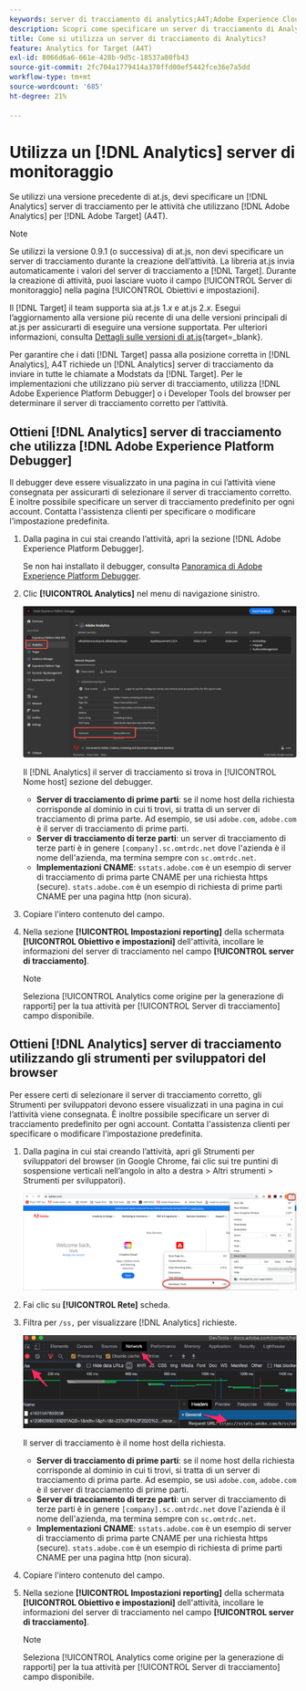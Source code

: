 ```yaml
---
keywords: server di tracciamento di analytics;A4T;Adobe Experience Cloud debugger;Adobe Experience Platform debugger;origine per la generazione di rapporti;strumenti per sviluppatori
description: Scopri come specificare un server di tracciamento di Analytics per le attività che utilizzano Analytics per [!DNL Target] (A4T) se utilizzi una versione precedente di at.js.
title: Come si utilizza un server di tracciamento di Analytics?
feature: Analytics for Target (A4T)
exl-id: 8066d6a6-661e-428b-9d5c-18537a80fb43
source-git-commit: 2fc704a1779414a370ffd00ef5442fce36e7a5dd
workflow-type: tm+mt
source-wordcount: '685'
ht-degree: 21%

---
```


# Utilizza un [!DNL Analytics] server di monitoraggio

Se utilizzi una versione precedente di at.js, devi specificare un [!DNL Analytics] server di tracciamento per le attività che utilizzano [!DNL Adobe Analytics] per [!DNL Adobe Target] (A4T).

>[!NOTE]
>
>Se utilizzi la versione 0.9.1 (o successiva) di at.js, non devi specificare un server di tracciamento durante la creazione dell’attività. La libreria at.js invia automaticamente i valori del server di tracciamento a [!DNL Target]. Durante la creazione di attività, puoi lasciare vuoto il campo [!UICONTROL Server di monitoraggio] nella pagina [!UICONTROL Obiettivi e impostazioni].
>
>Il [!DNL Target] il team supporta sia at.js 1.*x* e at.js 2.*x*. Esegui l’aggiornamento alla versione più recente di una delle versioni principali di at.js per assicurarti di eseguire una versione supportata. Per ulteriori informazioni, consulta [Dettagli sulle versioni di at.js](https://experienceleague.adobe.com/docs/target-dev/developer/client-side/at-js-implementation/target-atjs-versions.html){target=_blank}.

Per garantire che i dati [!DNL Target] passa alla posizione corretta in [!DNL Analytics], A4T richiede un [!DNL Analytics] server di tracciamento da inviare in tutte le chiamate a Modstats da [!DNL Target]. Per le implementazioni che utilizzano più server di tracciamento, utilizza [!DNL Adobe Experience Platform Debugger] o i Developer Tools del browser per determinare il server di tracciamento corretto per l’attività.

## Ottieni [!DNL Analytics] server di tracciamento che utilizza [!DNL Adobe Experience Platform Debugger]

Il debugger deve essere visualizzato in una pagina in cui l’attività viene consegnata per assicurarti di selezionare il server di tracciamento corretto. È inoltre possibile specificare un server di tracciamento predefinito per ogni account. Contatta l&#39;assistenza clienti per specificare o modificare l&#39;impostazione predefinita.

1. Dalla pagina in cui stai creando l’attività, apri la sezione [!DNL Adobe Experience Platform Debugger].

   Se non hai installato il debugger, consulta [Panoramica di Adobe Experience Platform Debugger](https://experienceleague.adobe.com/docs/platform-learn/data-collection/debugger/overview.html).

1. Clic **[!UICONTROL Analytics]** nel menu di navigazione sinistro.

   ![Immagine Screen_DebuggerTrackServ](assets/Screen_DebuggerTrackServ.png)

   Il [!DNL Analytics] il server di tracciamento si trova in [!UICONTROL Nome host] sezione del debugger.

   * **Server di tracciamento di prime parti**: se il nome host della richiesta corrisponde al dominio in cui ti trovi, si tratta di un server di tracciamento di prima parte. Ad esempio, se usi `adobe.com`, `adobe.com` è il server di tracciamento di prime parti.
   * **Server di tracciamento di terze parti**: un server di tracciamento di terze parti è in genere `[company].sc.omtrdc.net` dove l&#39;azienda è il nome dell&#39;azienda, ma termina sempre con `sc.omtrdc.net`.
   * **Implementazioni CNAME**: `sstats.adobe.com` è un esempio di server di tracciamento di prima parte CNAME per una richiesta https (secure). `stats.adobe.com` è un esempio di richiesta di prime parti CNAME per una pagina http (non sicura).

1. Copiare l&#39;intero contenuto del campo.

1. Nella sezione **[!UICONTROL Impostazioni reporting]** della schermata **[!UICONTROL Obiettivo e impostazioni]** dell&#39;attività, incollare le informazioni del server di tracciamento nel campo **[!UICONTROL server di tracciamento]**.

   >[!NOTE]
   >
   >Seleziona [!UICONTROL Analytics come origine per la generazione di rapporti] per la tua attività per [!UICONTROL Server di tracciamento] campo disponibile.

## Ottieni [!DNL Analytics] server di tracciamento utilizzando gli strumenti per sviluppatori del browser

Per essere certi di selezionare il server di tracciamento corretto, gli Strumenti per sviluppatori devono essere visualizzati in una pagina in cui l’attività viene consegnata. È inoltre possibile specificare un server di tracciamento predefinito per ogni account. Contatta l&#39;assistenza clienti per specificare o modificare l&#39;impostazione predefinita.

1. Dalla pagina in cui stai creando l’attività, apri gli Strumenti per sviluppatori del browser (in Google Chrome, fai clic sui tre puntini di sospensione verticali nell’angolo in alto a destra > Altri strumenti > Strumenti per sviluppatori).

   ![Strumenti per sviluppatori di Chrome](/help/main/c-integrating-target-with-mac/a4t/assets/chrome-dev-tools.png)

1. Fai clic su **[!UICONTROL Rete]** scheda.

1. Filtra per `/ss,` per visualizzare [!DNL Analytics] richieste.

   ![Strumenti per sviluppatori di Chrome con /ss search](/help/main/c-integrating-target-with-mac/a4t/assets/chrome-search.png)

   Il server di tracciamento è il nome host della richiesta.

   * **Server di tracciamento di prime parti**: se il nome host della richiesta corrisponde al dominio in cui ti trovi, si tratta di un server di tracciamento di prima parte. Ad esempio, se usi `adobe.com`, `adobe.com` è il server di tracciamento di prime parti.
   * **Server di tracciamento di terze parti**: un server di tracciamento di terze parti è in genere `[company].sc.omtrdc.net` dove l&#39;azienda è il nome dell&#39;azienda, ma termina sempre con `sc.omtrdc.net`.
   * **Implementazioni CNAME**: `sstats.adobe.com` è un esempio di server di tracciamento di prima parte CNAME per una richiesta https (secure). `stats.adobe.com` è un esempio di richiesta di prime parti CNAME per una pagina http (non sicura).

1. Copiare l&#39;intero contenuto del campo.

1. Nella sezione **[!UICONTROL Impostazioni reporting]** della schermata **[!UICONTROL Obiettivo e impostazioni]** dell&#39;attività, incollare le informazioni del server di tracciamento nel campo **[!UICONTROL server di tracciamento]**.

   >[!NOTE]
   >
   >Seleziona [!UICONTROL Analytics come origine per la generazione di rapporti] per la tua attività per [!UICONTROL Server di tracciamento] campo disponibile.
